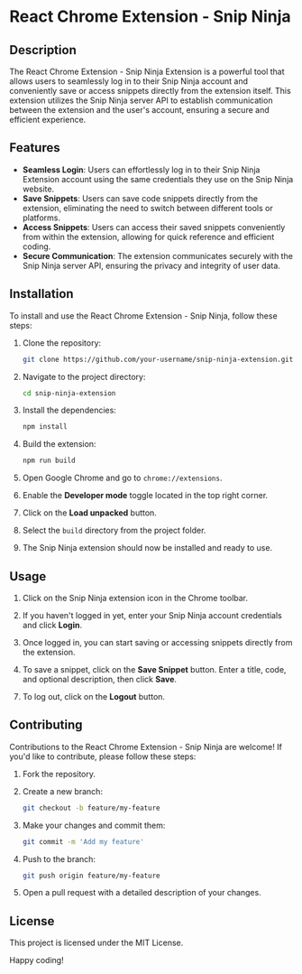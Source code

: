 # React Chrome Extension - Snip Ninja

## Description

The React Chrome Extension - Snip Ninja Extension is a powerful tool that allows users to seamlessly log in to their Snip Ninja account and conveniently save or access snippets directly from the extension itself. This extension utilizes the Snip Ninja server API to establish communication between the extension and the user's account, ensuring a secure and efficient experience.

## Features

- **Seamless Login**: Users can effortlessly log in to their Snip Ninja Extension account using the same credentials they use on the Snip Ninja website.
- **Save Snippets**: Users can save code snippets directly from the extension, eliminating the need to switch between different tools or platforms.
- **Access Snippets**: Users can access their saved snippets conveniently from within the extension, allowing for quick reference and efficient coding.
- **Secure Communication**: The extension communicates securely with the Snip Ninja server API, ensuring the privacy and integrity of user data.

## Installation

To install and use the React Chrome Extension - Snip Ninja, follow these steps:

1. Clone the repository:

   ```bash
   git clone https://github.com/your-username/snip-ninja-extension.git
   ```

2. Navigate to the project directory:

   ```bash
   cd snip-ninja-extension
   ```

3. Install the dependencies:

   ```bash
   npm install
   ```

4. Build the extension:

   ```bash
   npm run build
   ```

5. Open Google Chrome and go to `chrome://extensions`.

6. Enable the **Developer mode** toggle located in the top right corner.

7. Click on the **Load unpacked** button.

8. Select the `build` directory from the project folder.

9. The Snip Ninja extension should now be installed and ready to use.

## Usage

1. Click on the Snip Ninja extension icon in the Chrome toolbar.

2. If you haven't logged in yet, enter your Snip Ninja account credentials and click **Login**.

3. Once logged in, you can start saving or accessing snippets directly from the extension.

4. To save a snippet, click on the **Save Snippet** button. Enter a title, code, and optional description, then click **Save**.

<!-- 5. To access your saved snippets, click on the **My Snippets** button. You'll see a list of your snippets with their titles and descriptions.

6. To view a snippet, click on its title. The code and description will be displayed. -->

7. To log out, click on the **Logout** button.

## Contributing

Contributions to the React Chrome Extension - Snip Ninja are welcome! If you'd like to contribute, please follow these steps:

1. Fork the repository.

2. Create a new branch:

   ```bash
   git checkout -b feature/my-feature
   ```

3. Make your changes and commit them:

   ```bash
   git commit -m 'Add my feature'
   ```

4. Push to the branch:

   ```bash
   git push origin feature/my-feature
   ```

5. Open a pull request with a detailed description of your changes.

## License

This project is licensed under the MIT License. 

Happy coding!
